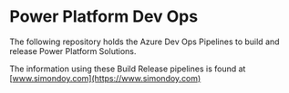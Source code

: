 # Power Platform Dev Ops

The following repository holds the Azure Dev Ops Pipelines to build and release Power Platform Solutions.

The information using these Build Release pipelines is found at [www.simondoy.com](https://www.simondoy.com)
